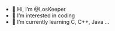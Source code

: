 - 👋 Hi, I’m @LosKeeper
- 👀 I’m interested in coding
- 🌱 I’m currently learning C, C++, Java ...

<!---
LosKeeper/LosKeeper is a ✨ special ✨ repository because its `README.md` (this file) appears on your GitHub profile.
You can click the Preview link to take a look at your changes.
--->
